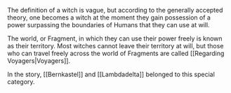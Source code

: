 The definition of a witch is vague, but according to the generally accepted theory, one becomes a witch at the moment they gain possession of a power surpassing the boundaries of Humans that they can use at will.

The world, or Fragment, in which they can use their power freely is known as their territory.
Most witches cannot leave their territory at will, but those who can travel freely across the world of Fragments are called [[Regarding Voyagers|Voyagers]].

In the story, [[Bernkastel]] and [[Lambdadelta]] belonged to this special category.